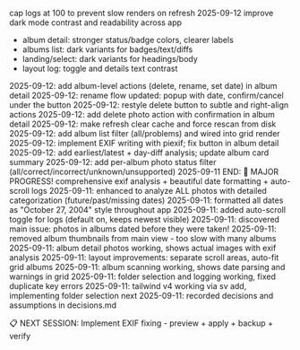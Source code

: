 cap logs at 100 to prevent slow renders on refresh
2025-09-12 improve dark mode contrast and readability across app

- album detail: stronger status/badge colors, clearer labels
- albums list: dark variants for badges/text/diffs
- landing/select: dark variants for headings/body
- layout log: toggle and details text contrast

2025-09-12: add album-level actions (delete, rename, set date) in album detail
2025-09-12: rename flow updated: popup with date, confirm/cancel under the button
2025-09-12: restyle delete button to subtle and right-align actions
2025-09-12: add delete photo action with confirmation in album detail
2025-09-12: make refresh clear cache and force rescan from disk
2025-09-12: add album list filter (all/problems) and wired into grid render
2025-09-12: implement EXIF writing with piexif; fix button in album detail
2025-09-12: add earliest/latest + day-diff analysis; update album card summary
2025-09-12: add per-album photo status filter (all/correct/incorrect/unknown/unsupported)
2025-09-11 END: 🎉 MAJOR PROGRESS! comprehensive exif analysis + beautiful date formatting + auto-scroll logs
2025-09-11: enhanced to analyze ALL photos with detailed categorization (future/past/missing dates)
2025-09-11: formatted all dates as "October 27, 2004" style throughout app
2025-09-11: added auto-scroll toggle for logs (default on, keeps newest visible)
2025-09-11: discovered main issue: photos in albums dated before they were taken!
2025-09-11: removed album thumbnails from main view - too slow with many albums
2025-09-11: album detail photos working, shows actual images with exif analysis
2025-09-11: layout improvements: separate scroll areas, auto-fit grid albums
2025-09-11: album scanning working, shows date parsing and warnings in grid
2025-09-11: folder selection and logging working, fixed duplicate key errors
2025-09-11: tailwind v4 working via sv add, implementing folder selection next
2025-09-11: recorded decisions and assumptions in decisions.md

📋 NEXT SESSION: Implement EXIF fixing - preview + apply + backup + verify
